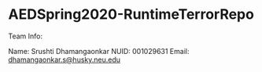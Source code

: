 # AEDSpring2020-RuntimeTerrorRepo

Team Info:

Name: Srushti Dhamangaonkar 
NUID: 001029631 
Email: dhamangaonkar.s@husky.neu.edu 
